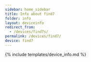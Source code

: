 ```yaml
---
sidebar: home_sidebar
title: Info about find7
folder: info
layout: deviceinfo
redirect_from:
  - /devices/find7s/
permalink: /devices/find7/
device: find7
---
```

{% include templates/device_info.md %}
